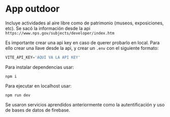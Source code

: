 # App outdoor
Incluye actividades al aire libre como de patrimonio (museos, exposiciones, etc). Se sacó la información desde la api `https://www.nps.gov/subjects/developer/index.htm`

Es importante crear una api key en caso de querer probarlo en local. Para ello crear una llave desde la api, y crear un `.env` con el siguiente formato: 

```js
VITE_API_KEY='AQUÍ VA LA API KEY'
```

Para instalar dependencias usar:
```
npm i
```

Para ejecutar en localhost usar:
```
npm run dev
```

Se usaron servicios aprendidos anteriormente como la autentificación y uso de bases de datos de firebase.